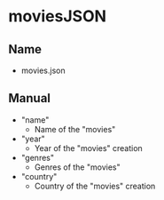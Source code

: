 # moviesJSON
## Name
* movies.json
## Manual
* "name"
  * Name of the "movies"
* "year"
  * Year of the "movies" creation
* "genres"
  * Genres of the "movies"
* "country"
  * Country of the "movies" creation
